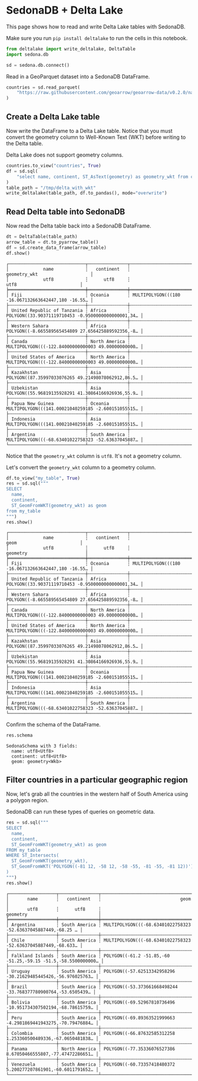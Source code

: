 <!---
  Licensed to the Apache Software Foundation (ASF) under one
  or more contributor license agreements.  See the NOTICE file
  distributed with this work for additional information
  regarding copyright ownership.  The ASF licenses this file
  to you under the Apache License, Version 2.0 (the
  "License"); you may not use this file except in compliance
  with the License.  You may obtain a copy of the License at

    http://www.apache.org/licenses/LICENSE-2.0

  Unless required by applicable law or agreed to in writing,
  software distributed under the License is distributed on an
  "AS IS" BASIS, WITHOUT WARRANTIES OR CONDITIONS OF ANY
  KIND, either express or implied.  See the License for the
  specific language governing permissions and limitations
  under the License.
-->

# SedonaDB + Delta Lake

This page shows how to read and write Delta Lake tables with SedonaDB.

Make sure you run `pip install deltalake` to run the cells in this notebook.


```python
from deltalake import write_deltalake, DeltaTable
import sedona.db

sd = sedona.db.connect()
```

Read in a GeoParquet dataset into a SedonaDB DataFrame.


```python
countries = sd.read_parquet(
    "https://raw.githubusercontent.com/geoarrow/geoarrow-data/v0.2.0/natural-earth/files/natural-earth_countries_geo.parquet"
)
```

## Create a Delta Lake table

Now write the DataFrame to a Delta Lake table.  Notice that you must convert the geometry column to Well-Known Text (WKT) before writing to the Delta table.

Delta Lake does not support geometry columns.


```python
countries.to_view("countries", True)
df = sd.sql(
    "select name, continent, ST_AsText(geometry) as geometry_wkt from countries"
)
table_path = "/tmp/delta_with_wkt"
write_deltalake(table_path, df.to_pandas(), mode="overwrite")
```

## Read Delta table into SedonaDB

Now read the Delta table back into a SedonaDB DataFrame.


```python
dt = DeltaTable(table_path)
arrow_table = dt.to_pyarrow_table()
df = sd.create_data_frame(arrow_table)
df.show()
```

    ┌─────────────────────────────┬───────────────┬────────────────────────────────────────────────────┐
    │             name            ┆   continent   ┆                    geometry_wkt                    │
    │             utf8            ┆      utf8     ┆                        utf8                        │
    ╞═════════════════════════════╪═══════════════╪════════════════════════════════════════════════════╡
    │ Fiji                        ┆ Oceania       ┆ MULTIPOLYGON(((180 -16.067132663642447,180 -16.55… │
    ├╌╌╌╌╌╌╌╌╌╌╌╌╌╌╌╌╌╌╌╌╌╌╌╌╌╌╌╌╌┼╌╌╌╌╌╌╌╌╌╌╌╌╌╌╌┼╌╌╌╌╌╌╌╌╌╌╌╌╌╌╌╌╌╌╌╌╌╌╌╌╌╌╌╌╌╌╌╌╌╌╌╌╌╌╌╌╌╌╌╌╌╌╌╌╌╌╌╌┤
    │ United Republic of Tanzania ┆ Africa        ┆ POLYGON((33.90371119710453 -0.9500000000000001,34… │
    ├╌╌╌╌╌╌╌╌╌╌╌╌╌╌╌╌╌╌╌╌╌╌╌╌╌╌╌╌╌┼╌╌╌╌╌╌╌╌╌╌╌╌╌╌╌┼╌╌╌╌╌╌╌╌╌╌╌╌╌╌╌╌╌╌╌╌╌╌╌╌╌╌╌╌╌╌╌╌╌╌╌╌╌╌╌╌╌╌╌╌╌╌╌╌╌╌╌╌┤
    │ Western Sahara              ┆ Africa        ┆ POLYGON((-8.665589565454809 27.656425889592356,-8… │
    ├╌╌╌╌╌╌╌╌╌╌╌╌╌╌╌╌╌╌╌╌╌╌╌╌╌╌╌╌╌┼╌╌╌╌╌╌╌╌╌╌╌╌╌╌╌┼╌╌╌╌╌╌╌╌╌╌╌╌╌╌╌╌╌╌╌╌╌╌╌╌╌╌╌╌╌╌╌╌╌╌╌╌╌╌╌╌╌╌╌╌╌╌╌╌╌╌╌╌┤
    │ Canada                      ┆ North America ┆ MULTIPOLYGON(((-122.84000000000003 49.00000000000… │
    ├╌╌╌╌╌╌╌╌╌╌╌╌╌╌╌╌╌╌╌╌╌╌╌╌╌╌╌╌╌┼╌╌╌╌╌╌╌╌╌╌╌╌╌╌╌┼╌╌╌╌╌╌╌╌╌╌╌╌╌╌╌╌╌╌╌╌╌╌╌╌╌╌╌╌╌╌╌╌╌╌╌╌╌╌╌╌╌╌╌╌╌╌╌╌╌╌╌╌┤
    │ United States of America    ┆ North America ┆ MULTIPOLYGON(((-122.84000000000003 49.00000000000… │
    ├╌╌╌╌╌╌╌╌╌╌╌╌╌╌╌╌╌╌╌╌╌╌╌╌╌╌╌╌╌┼╌╌╌╌╌╌╌╌╌╌╌╌╌╌╌┼╌╌╌╌╌╌╌╌╌╌╌╌╌╌╌╌╌╌╌╌╌╌╌╌╌╌╌╌╌╌╌╌╌╌╌╌╌╌╌╌╌╌╌╌╌╌╌╌╌╌╌╌┤
    │ Kazakhstan                  ┆ Asia          ┆ POLYGON((87.35997033076265 49.21498078062912,86.5… │
    ├╌╌╌╌╌╌╌╌╌╌╌╌╌╌╌╌╌╌╌╌╌╌╌╌╌╌╌╌╌┼╌╌╌╌╌╌╌╌╌╌╌╌╌╌╌┼╌╌╌╌╌╌╌╌╌╌╌╌╌╌╌╌╌╌╌╌╌╌╌╌╌╌╌╌╌╌╌╌╌╌╌╌╌╌╌╌╌╌╌╌╌╌╌╌╌╌╌╌┤
    │ Uzbekistan                  ┆ Asia          ┆ POLYGON((55.96819135928291 41.30864166926936,55.9… │
    ├╌╌╌╌╌╌╌╌╌╌╌╌╌╌╌╌╌╌╌╌╌╌╌╌╌╌╌╌╌┼╌╌╌╌╌╌╌╌╌╌╌╌╌╌╌┼╌╌╌╌╌╌╌╌╌╌╌╌╌╌╌╌╌╌╌╌╌╌╌╌╌╌╌╌╌╌╌╌╌╌╌╌╌╌╌╌╌╌╌╌╌╌╌╌╌╌╌╌┤
    │ Papua New Guinea            ┆ Oceania       ┆ MULTIPOLYGON(((141.00021040259185 -2.600151055515… │
    ├╌╌╌╌╌╌╌╌╌╌╌╌╌╌╌╌╌╌╌╌╌╌╌╌╌╌╌╌╌┼╌╌╌╌╌╌╌╌╌╌╌╌╌╌╌┼╌╌╌╌╌╌╌╌╌╌╌╌╌╌╌╌╌╌╌╌╌╌╌╌╌╌╌╌╌╌╌╌╌╌╌╌╌╌╌╌╌╌╌╌╌╌╌╌╌╌╌╌┤
    │ Indonesia                   ┆ Asia          ┆ MULTIPOLYGON(((141.00021040259185 -2.600151055515… │
    ├╌╌╌╌╌╌╌╌╌╌╌╌╌╌╌╌╌╌╌╌╌╌╌╌╌╌╌╌╌┼╌╌╌╌╌╌╌╌╌╌╌╌╌╌╌┼╌╌╌╌╌╌╌╌╌╌╌╌╌╌╌╌╌╌╌╌╌╌╌╌╌╌╌╌╌╌╌╌╌╌╌╌╌╌╌╌╌╌╌╌╌╌╌╌╌╌╌╌┤
    │ Argentina                   ┆ South America ┆ MULTIPOLYGON(((-68.63401022758323 -52.63637045887… │
    └─────────────────────────────┴───────────────┴────────────────────────────────────────────────────┘


Notice that the `geometry_wkt` column is `utf8`.  It's not a geometry column.

Let's convert the `geometry_wkt` column to a geometry column.


```python
df.to_view("my_table", True)
res = sd.sql("""
SELECT
  name,
  continent,
  ST_GeomFromWKT(geometry_wkt) as geom
from my_table
""")
res.show()
```

    ┌─────────────────────────────┬───────────────┬────────────────────────────────────────────────────┐
    │             name            ┆   continent   ┆                        geom                        │
    │             utf8            ┆      utf8     ┆                      geometry                      │
    ╞═════════════════════════════╪═══════════════╪════════════════════════════════════════════════════╡
    │ Fiji                        ┆ Oceania       ┆ MULTIPOLYGON(((180 -16.067132663642447,180 -16.55… │
    ├╌╌╌╌╌╌╌╌╌╌╌╌╌╌╌╌╌╌╌╌╌╌╌╌╌╌╌╌╌┼╌╌╌╌╌╌╌╌╌╌╌╌╌╌╌┼╌╌╌╌╌╌╌╌╌╌╌╌╌╌╌╌╌╌╌╌╌╌╌╌╌╌╌╌╌╌╌╌╌╌╌╌╌╌╌╌╌╌╌╌╌╌╌╌╌╌╌╌┤
    │ United Republic of Tanzania ┆ Africa        ┆ POLYGON((33.90371119710453 -0.9500000000000001,34… │
    ├╌╌╌╌╌╌╌╌╌╌╌╌╌╌╌╌╌╌╌╌╌╌╌╌╌╌╌╌╌┼╌╌╌╌╌╌╌╌╌╌╌╌╌╌╌┼╌╌╌╌╌╌╌╌╌╌╌╌╌╌╌╌╌╌╌╌╌╌╌╌╌╌╌╌╌╌╌╌╌╌╌╌╌╌╌╌╌╌╌╌╌╌╌╌╌╌╌╌┤
    │ Western Sahara              ┆ Africa        ┆ POLYGON((-8.665589565454809 27.656425889592356,-8… │
    ├╌╌╌╌╌╌╌╌╌╌╌╌╌╌╌╌╌╌╌╌╌╌╌╌╌╌╌╌╌┼╌╌╌╌╌╌╌╌╌╌╌╌╌╌╌┼╌╌╌╌╌╌╌╌╌╌╌╌╌╌╌╌╌╌╌╌╌╌╌╌╌╌╌╌╌╌╌╌╌╌╌╌╌╌╌╌╌╌╌╌╌╌╌╌╌╌╌╌┤
    │ Canada                      ┆ North America ┆ MULTIPOLYGON(((-122.84000000000003 49.00000000000… │
    ├╌╌╌╌╌╌╌╌╌╌╌╌╌╌╌╌╌╌╌╌╌╌╌╌╌╌╌╌╌┼╌╌╌╌╌╌╌╌╌╌╌╌╌╌╌┼╌╌╌╌╌╌╌╌╌╌╌╌╌╌╌╌╌╌╌╌╌╌╌╌╌╌╌╌╌╌╌╌╌╌╌╌╌╌╌╌╌╌╌╌╌╌╌╌╌╌╌╌┤
    │ United States of America    ┆ North America ┆ MULTIPOLYGON(((-122.84000000000003 49.00000000000… │
    ├╌╌╌╌╌╌╌╌╌╌╌╌╌╌╌╌╌╌╌╌╌╌╌╌╌╌╌╌╌┼╌╌╌╌╌╌╌╌╌╌╌╌╌╌╌┼╌╌╌╌╌╌╌╌╌╌╌╌╌╌╌╌╌╌╌╌╌╌╌╌╌╌╌╌╌╌╌╌╌╌╌╌╌╌╌╌╌╌╌╌╌╌╌╌╌╌╌╌┤
    │ Kazakhstan                  ┆ Asia          ┆ POLYGON((87.35997033076265 49.21498078062912,86.5… │
    ├╌╌╌╌╌╌╌╌╌╌╌╌╌╌╌╌╌╌╌╌╌╌╌╌╌╌╌╌╌┼╌╌╌╌╌╌╌╌╌╌╌╌╌╌╌┼╌╌╌╌╌╌╌╌╌╌╌╌╌╌╌╌╌╌╌╌╌╌╌╌╌╌╌╌╌╌╌╌╌╌╌╌╌╌╌╌╌╌╌╌╌╌╌╌╌╌╌╌┤
    │ Uzbekistan                  ┆ Asia          ┆ POLYGON((55.96819135928291 41.30864166926936,55.9… │
    ├╌╌╌╌╌╌╌╌╌╌╌╌╌╌╌╌╌╌╌╌╌╌╌╌╌╌╌╌╌┼╌╌╌╌╌╌╌╌╌╌╌╌╌╌╌┼╌╌╌╌╌╌╌╌╌╌╌╌╌╌╌╌╌╌╌╌╌╌╌╌╌╌╌╌╌╌╌╌╌╌╌╌╌╌╌╌╌╌╌╌╌╌╌╌╌╌╌╌┤
    │ Papua New Guinea            ┆ Oceania       ┆ MULTIPOLYGON(((141.00021040259185 -2.600151055515… │
    ├╌╌╌╌╌╌╌╌╌╌╌╌╌╌╌╌╌╌╌╌╌╌╌╌╌╌╌╌╌┼╌╌╌╌╌╌╌╌╌╌╌╌╌╌╌┼╌╌╌╌╌╌╌╌╌╌╌╌╌╌╌╌╌╌╌╌╌╌╌╌╌╌╌╌╌╌╌╌╌╌╌╌╌╌╌╌╌╌╌╌╌╌╌╌╌╌╌╌┤
    │ Indonesia                   ┆ Asia          ┆ MULTIPOLYGON(((141.00021040259185 -2.600151055515… │
    ├╌╌╌╌╌╌╌╌╌╌╌╌╌╌╌╌╌╌╌╌╌╌╌╌╌╌╌╌╌┼╌╌╌╌╌╌╌╌╌╌╌╌╌╌╌┼╌╌╌╌╌╌╌╌╌╌╌╌╌╌╌╌╌╌╌╌╌╌╌╌╌╌╌╌╌╌╌╌╌╌╌╌╌╌╌╌╌╌╌╌╌╌╌╌╌╌╌╌┤
    │ Argentina                   ┆ South America ┆ MULTIPOLYGON(((-68.63401022758323 -52.63637045887… │
    └─────────────────────────────┴───────────────┴────────────────────────────────────────────────────┘


Confirm the schema of the DataFrame.


```python
res.schema
```




    SedonaSchema with 3 fields:
      name: utf8<Utf8>
      continent: utf8<Utf8>
      geom: geometry<Wkb>



## Filter countries in a particular geographic region

Now, let's grab all the countries in the western half of South America using a polygon region.

SedonaDB can run these types of queries on geometric data.


```python
res = sd.sql("""
SELECT
  name,
  continent,
  ST_GeomFromWKT(geometry_wkt) as geom
FROM my_table
WHERE ST_Intersects(
  ST_GeomFromWKT(geometry_wkt),
  ST_GeomFromWKT('POLYGON((-81 12, -58 12, -58 -55, -81 -55, -81 12))')
)
""")
res.show()
```

    ┌──────────────────┬───────────────┬───────────────────────────────────────────────────────────────┐
    │       name       ┆   continent   ┆                              geom                             │
    │       utf8       ┆      utf8     ┆                            geometry                           │
    ╞══════════════════╪═══════════════╪═══════════════════════════════════════════════════════════════╡
    │ Argentina        ┆ South America ┆ MULTIPOLYGON(((-68.63401022758323 -52.63637045887449,-68.25 … │
    ├╌╌╌╌╌╌╌╌╌╌╌╌╌╌╌╌╌╌┼╌╌╌╌╌╌╌╌╌╌╌╌╌╌╌┼╌╌╌╌╌╌╌╌╌╌╌╌╌╌╌╌╌╌╌╌╌╌╌╌╌╌╌╌╌╌╌╌╌╌╌╌╌╌╌╌╌╌╌╌╌╌╌╌╌╌╌╌╌╌╌╌╌╌╌╌╌╌╌┤
    │ Chile            ┆ South America ┆ MULTIPOLYGON(((-68.63401022758323 -52.63637045887449,-68.633… │
    ├╌╌╌╌╌╌╌╌╌╌╌╌╌╌╌╌╌╌┼╌╌╌╌╌╌╌╌╌╌╌╌╌╌╌┼╌╌╌╌╌╌╌╌╌╌╌╌╌╌╌╌╌╌╌╌╌╌╌╌╌╌╌╌╌╌╌╌╌╌╌╌╌╌╌╌╌╌╌╌╌╌╌╌╌╌╌╌╌╌╌╌╌╌╌╌╌╌╌┤
    │ Falkland Islands ┆ South America ┆ POLYGON((-61.2 -51.85,-60 -51.25,-59.15 -51.5,-58.5500000000… │
    ├╌╌╌╌╌╌╌╌╌╌╌╌╌╌╌╌╌╌┼╌╌╌╌╌╌╌╌╌╌╌╌╌╌╌┼╌╌╌╌╌╌╌╌╌╌╌╌╌╌╌╌╌╌╌╌╌╌╌╌╌╌╌╌╌╌╌╌╌╌╌╌╌╌╌╌╌╌╌╌╌╌╌╌╌╌╌╌╌╌╌╌╌╌╌╌╌╌╌┤
    │ Uruguay          ┆ South America ┆ POLYGON((-57.62513342958296 -30.21629485445426,-56.976025763… │
    ├╌╌╌╌╌╌╌╌╌╌╌╌╌╌╌╌╌╌┼╌╌╌╌╌╌╌╌╌╌╌╌╌╌╌┼╌╌╌╌╌╌╌╌╌╌╌╌╌╌╌╌╌╌╌╌╌╌╌╌╌╌╌╌╌╌╌╌╌╌╌╌╌╌╌╌╌╌╌╌╌╌╌╌╌╌╌╌╌╌╌╌╌╌╌╌╌╌╌┤
    │ Brazil           ┆ South America ┆ POLYGON((-53.373661668498244 -33.768377780900764,-53.6505439… │
    ├╌╌╌╌╌╌╌╌╌╌╌╌╌╌╌╌╌╌┼╌╌╌╌╌╌╌╌╌╌╌╌╌╌╌┼╌╌╌╌╌╌╌╌╌╌╌╌╌╌╌╌╌╌╌╌╌╌╌╌╌╌╌╌╌╌╌╌╌╌╌╌╌╌╌╌╌╌╌╌╌╌╌╌╌╌╌╌╌╌╌╌╌╌╌╌╌╌╌┤
    │ Bolivia          ┆ South America ┆ POLYGON((-69.52967810736496 -10.951734307502194,-68.78615759… │
    ├╌╌╌╌╌╌╌╌╌╌╌╌╌╌╌╌╌╌┼╌╌╌╌╌╌╌╌╌╌╌╌╌╌╌┼╌╌╌╌╌╌╌╌╌╌╌╌╌╌╌╌╌╌╌╌╌╌╌╌╌╌╌╌╌╌╌╌╌╌╌╌╌╌╌╌╌╌╌╌╌╌╌╌╌╌╌╌╌╌╌╌╌╌╌╌╌╌╌┤
    │ Peru             ┆ South America ┆ POLYGON((-69.89363521999663 -4.2981869441943275,-70.79476884… │
    ├╌╌╌╌╌╌╌╌╌╌╌╌╌╌╌╌╌╌┼╌╌╌╌╌╌╌╌╌╌╌╌╌╌╌┼╌╌╌╌╌╌╌╌╌╌╌╌╌╌╌╌╌╌╌╌╌╌╌╌╌╌╌╌╌╌╌╌╌╌╌╌╌╌╌╌╌╌╌╌╌╌╌╌╌╌╌╌╌╌╌╌╌╌╌╌╌╌╌┤
    │ Colombia         ┆ South America ┆ POLYGON((-66.87632585312258 1.253360500489336,-67.0650481838… │
    ├╌╌╌╌╌╌╌╌╌╌╌╌╌╌╌╌╌╌┼╌╌╌╌╌╌╌╌╌╌╌╌╌╌╌┼╌╌╌╌╌╌╌╌╌╌╌╌╌╌╌╌╌╌╌╌╌╌╌╌╌╌╌╌╌╌╌╌╌╌╌╌╌╌╌╌╌╌╌╌╌╌╌╌╌╌╌╌╌╌╌╌╌╌╌╌╌╌╌┤
    │ Panama           ┆ North America ┆ POLYGON((-77.35336076527386 8.67050466555807,-77.47472286651… │
    ├╌╌╌╌╌╌╌╌╌╌╌╌╌╌╌╌╌╌┼╌╌╌╌╌╌╌╌╌╌╌╌╌╌╌┼╌╌╌╌╌╌╌╌╌╌╌╌╌╌╌╌╌╌╌╌╌╌╌╌╌╌╌╌╌╌╌╌╌╌╌╌╌╌╌╌╌╌╌╌╌╌╌╌╌╌╌╌╌╌╌╌╌╌╌╌╌╌╌┤
    │ Venezuela        ┆ South America ┆ POLYGON((-60.73357418480372 5.200277207861901,-60.6011791652… │
    └──────────────────┴───────────────┴───────────────────────────────────────────────────────────────┘

